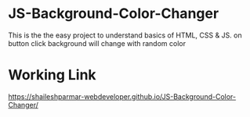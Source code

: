 ﻿# JS-Background-Color-Changer
 
 This is the the easy project to understand basics of HTML, CSS & JS.
 on button click background will change with random color
 
 # Working Link 
 
 https://shaileshparmar-webdeveloper.github.io/JS-Background-Color-Changer/
